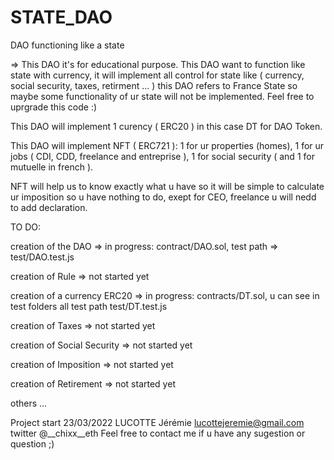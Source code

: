 # STATE_DAO
DAO functioning like a state

=> This DAO it's for educational purpose. This DAO want to function like state with currency, it will implement all control for state like ( currency, social security, taxes, retirment ... ) this DAO refers to France State so maybe some functionality of ur state will not be implemented. Feel free to uprgrade this code :)

This DAO will implement 1 curency ( ERC20 ) in this case DT for DAO Token.

This DAO will implement NFT ( ERC721 ): 1 for ur properties (homes), 1 for ur jobs ( CDI, CDD, freelance and entreprise ), 1 for social security ( and 1 for mutuelle in french ).

NFT will help us to know exactly what u have so it will be simple to calculate ur imposition so u have nothing to do, exept for CEO, freelance u will nedd to add declaration.


TO DO:

  creation of the DAO => in progress: contract/DAO.sol, test path => test/DAO.test.js

  creation of Rule => not started yet

  creation of a currency ERC20 => in progress: contracts/DT.sol, u can see in test folders all test path test/DT.test.js

  creation of Taxes => not started yet

  creation of Social Security => not started yet

  creation of Imposition => not started yet

  creation of Retirement => not started yet

  others ...


Project start 23/03/2022
LUCOTTE Jérémie
lucottejeremie@gmail.com
twitter @__chixx__eth
Feel free to contact me if u have any sugestion or question ;)